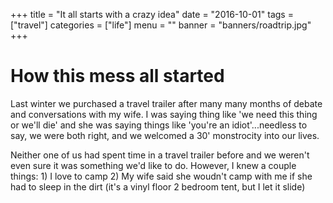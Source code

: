 +++
title = "It all starts with a crazy idea"
date = "2016-10-01"
tags = ["travel"]
categories = ["life"]
menu = ""
banner = "banners/roadtrip.jpg"
+++

# How this mess all started

Last winter we purchased a travel trailer after many many months of debate and conversations with my wife. I was saying thing like 'we need this thing or we'll die'
and she was saying things like 'you're an idiot'...needless to say, we were both right, and we welcomed a 30' monstrocity into our lives.

Neither one of us had spent time in a travel trailer before and we weren't even sure it was something we'd like to do. However, I knew a couple things: 1) I love to camp 
2) My wife said she woudn't camp with me if she had to sleep in the dirt (it's a vinyl floor 2 bedroom tent, but I let it slide)